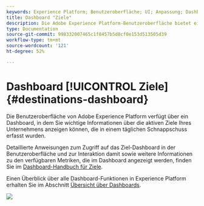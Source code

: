 ```yaml
---
keywords: Experience Platform; Benutzeroberfläche; UI; Anpassung; Dashboard zur Lizenznutzung; Dashboard; Lizenznutzung; Berechtigung; Verbrauch
title: Dashboard "Ziele"
description: Die Adobe Experience Platform-Benutzeroberfläche bietet ein Dashboard, über das Sie wichtige Informationen zu den aktiven Zielen Ihres Unternehmens anzeigen können.
type: Documentation
source-git-commit: 998332007465c1f8457b5d8cf0e153d513505d39
workflow-type: tm+mt
source-wordcount: '121'
ht-degree: 52%

---
```



# Dashboard [!UICONTROL Ziele] {#destinations-dashboard}

Die Benutzeroberfläche von Adobe Experience Platform verfügt über ein Dashboard, in dem Sie wichtige Informationen über die aktiven Ziele Ihres Unternehmens anzeigen können, die in einem täglichen Schnappschuss erfasst wurden.

Detaillierte Anweisungen zum Zugriff auf das Ziel-Dashboard in der Benutzeroberfläche und zur Interaktion damit sowie weitere Informationen zu den verfügbaren Metriken, die im Dashboard angezeigt werden, finden Sie im [Dashboard-Handbuch für Ziele](../dashboards/guides/destinations.md).

Einen Überblick über alle Dashboard-Funktionen in Experience Platform erhalten Sie im Abschnitt [Übersicht über Dashboards](../../dashboards/home.md).

![](images/destinations-dashboard/dashboard-overview.png)